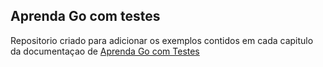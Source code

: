 ## Aprenda Go com testes

Repositorio criado para adicionar os exemplos contidos em cada capitulo 
da documentaçao de [Aprenda Go com Testes](https://larien.gitbook.io/aprenda-go-com-testes/)
